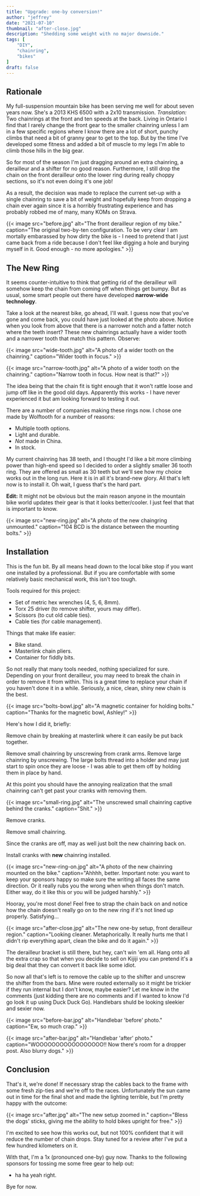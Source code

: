 ```yaml
---
title: "Upgrade: one-by conversion!"
author: "jeffrey"
date: "2021-07-10"
thumbnail: "after-close.jpg"
description: "Shedding some weight with no major downside."
tags: [
    "DIY",
    "chainring",
    "bikes"
]
draft: false
---
```


## Rationale

My full-suspension mountain bike has been serving me well for about seven years now. She's a 2013 KHS 6500 with a 2x10 transmission. *Translation:* Two chainrings at the front and ten speeds at the back. Living in Ontario I find that I rarely change the front gear to the smaller chainring unless I am in a few specific regions where I know there are a lot of short, punchy climbs that need a bit of granny gear to get to the top. But by the time I've developed some fitness and added a bit of muscle to my legs I'm able to climb those hills in the big gear.

So for most of the season I'm just dragging around an extra chainring, a derailleur and a shifter for no good reason. Furthermore, I still drop the chain on the front derailleur onto the lower ring during really choppy sections, so it's not even doing it's one job!

As a result, the decision was made to replace the current set-up with a single chainring to save a bit of weight and hopefully keep from dropping a chain ever again since it is a horribly frustrating experience and has probably robbed me of many, many KOMs on Strava.

{{< image src="before.jpg" alt="The front derailleur region of my bike." caption="The original two-by-ten configuration. To be very clear I am mortally embarassed by how dirty the bike is - I need to pretend that I just came back from a ride because I don't feel like digging a hole and burying myself in it. Good enough - no more apologies." >}}

## The New Ring

It seems counter-intuitive to think that getting rid of the derailleur will somehow keep the chain from coming off when things get bumpy. But as usual, some smart people out there have developed **narrow-wide technology**.

Take a look at the nearest bike, go ahead, I'll wait. I guess now that you've gone and come back, you could have just looked at the photo above. Notice when you look from above that there is a narrower notch and a fatter notch where the teeth insert? These new chainrings actually have a wider tooth and a narrower tooth that match this pattern. Observe:

{{< image src="wide-tooth.jpg" alt="A photo of a wider tooth on the chainring." caption="Wider tooth in focus." >}}

{{< image src="narrow-tooth.jpg" alt="A photo of a wider tooth on the chainring." caption="Narrow tooth in focus. How neat is that?" >}}

The idea being that the chain fit is tight enough that it won't rattle loose and jump off like in the good old days. Apparently this works - I have never experienced it but am looking forward to testing it out.

There are a number of companies making these rings now. I chose one made by Wolftooth for a number of reasons:

- Multiple tooth options.
- Light and durable.
- *Not* made in China.
- In stock.

My current chainring has 38 teeth, and I thought I'd like a bit more climbing power than high-end speed so I decided to order a slightly smaller 36 tooth ring. They are offered as small as 30 teeth but we'll see how my choice works out in the long run. Here it is in all it's brand-new glory. All that's left now is to install it. Oh wait, I guess that's the hard part.

**Edit:** It might not be obvious but the main reason anyone in the mountain bike world updates their gear is that it looks better/cooler. I just feel that that is important to know.

{{< image src="new-ring.jpg" alt="A photo of the new chaingring unmounted." caption="104 BCD is the distance between the mounting bolts." >}}

## Installation

This is the fun bit. By all means head down to the local bike stop if you want one installed by a professional. But if you are comfortable with some relatively basic mechanical work, this isn't too tough.

Tools required for this project:
- Set of metric hex wrenches (4, 5, 6, 8mm).
- Torx 25 driver (to remove shifter, yours may differ).
- Scissors (to cut old cable ties).
- Cable ties (for cable management).

Things that make life easier:
- Bike stand.
- Masterlink chain pliers.
- Container for fiddly bits.

So not really that many tools needed, nothing specialized for sure. Depending on your front derailleur, you may need to break the chain in order to remove it from within. This is a great time to replace your chain if you haven't done it in a while. Seriously, a nice, clean, shiny new chain is the best.

{{< image src="bolts-bowl.jpg" alt="A magnetic container for holding bolts." caption="Thanks for the magnetic bowl, Ashley!" >}}

Here's how I did it, briefly:

Remove chain by breaking at masterlink where it can easily be put back together.

Remove small chainring by unscrewing from crank arms. Remove large chainring by unscrewing. The large bolts thread into a holder and may just start to spin once they are loose - I was able to get them off by holding them in place by hand.

At this point you should have the annoying realization that the small chainring can't get past your cranks with removing them.

{{< image src="small-ring.jpg" alt="The unscrewed small chainring captive behind the cranks." caption="Shit." >}}

Remove cranks.

Remove small chainring.

Since the cranks are off, may as well just bolt the new chainring back on.

Install cranks with **new** chainring installed.

{{< image src="new-ring-on.jpg" alt="A photo of the new chainring mounted on the bike." caption="Ahhhh, better. Important note: you want to keep your sponsors happy so make sure the writing all faces the same direction. Or it really rubs you the wrong when when things don't match. Either way, do it like this or you will be judged harshly." >}}

Hooray, you're most done! Feel free to strap the chain back on and notice how the chain doesn't really go on to the new ring if it's not lined up properly. Satisfying...

{{< image src="after-close.jpg" alt="The new one-by setup, front derailleur region." caption="Looking cleaner. Metaphorically. It really hurts me that I didn't rip everything apart, clean the bike and do it again." >}}

The derailleur bracket is still there, but hey, can't win 'em all. Hang onto all the extra crap so that when you decide to sell on Kijiji you can pretend it's a big deal that they can convert it back like some idiot.

So now all that's left is to remove the cable up to the shifter and unscrew the shifter from the bars. Mine were routed externally so it might be trickier if they run internal but I don't know, maybe easier? Let me know in the comments (just kidding there are no comments and if I wanted to know I'd go look it up using Duck Duck Go). Handlebars shuld be looking sleekier and sexier now.

{{< image src="before-bar.jpg" alt="Handlebar 'before' photo." caption="Ew, so much crap." >}}

{{< image src="after-bar.jpg" alt="Handlebar 'after' photo." caption="WOOOOOOOOOOOOOOOOO!! Now there's room for a dropper post. Also blurry dogs." >}}


## Conclusion

That's it, we're done! If necessary strap the cables back to the frame with some fresh zip-ties and we're off to the races. Unfortunately the sun came out in time for the final shot and made the lighting terrible, but I'm pretty happy with the outcome:

{{< image src="after.jpg" alt="The new setup zoomed in." caption="Bless the dogs' sticks, giving me the ability to hold bikes upright for free." >}}

I'm excited to see how this works out, but not 100% confident that it will reduce the number of chain drops. Stay tuned for a review after I've put a few hundred kilometers on it.

With that, I'm a 1x (pronounced one-by) guy now. Thanks to the following sponsors for tossing me some free gear to help out:
 
 - ha ha yeah right.

 Bye for now.